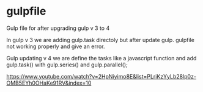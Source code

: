 # gulpfile
Gulp file for after upgrading gulp v 3 to 4

In gulp v 3 we are adding gulp.task directoly but after update gulp. gulpfile not working properly and give an error.

Gulp updating v 4 we are define the tasks like a javascript function and add gulp.task() with gulp.series() and gulp.parallel();



https://www.youtube.com/watch?v=2HpNiyimo8E&list=PLriKzYyLb28lp0z-OMB5EYh0OHaKe91RV&index=10
